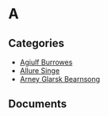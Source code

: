# A

## Categories
- [Agiulf Burrowes](./Agiulf%20Burrowes/README.md)
- [Allure Singe](./Allure%20Singe/README.md)
- [Arney Glarsk Bearnsong](./Arney%20Glarsk%20Bearnsong/README.md)

## Documents
